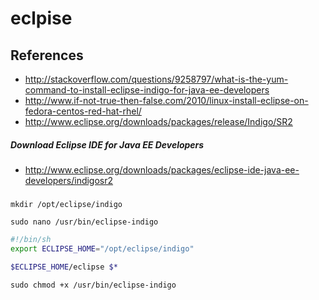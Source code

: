 # eclpise

## References
* http://stackoverflow.com/questions/9258797/what-is-the-yum-command-to-install-eclipse-indigo-for-java-ee-developers
* http://www.if-not-true-then-false.com/2010/linux-install-eclipse-on-fedora-centos-red-hat-rhel/
* http://www.eclipse.org/downloads/packages/release/Indigo/SR2

##### Download Eclipse IDE for Java EE Developers
* http://www.eclipse.org/downloads/packages/eclipse-ide-java-ee-developers/indigosr2

##### 

```
mkdir /opt/eclipse/indigo
```

```
sudo nano /usr/bin/eclipse-indigo
```
```bash
#!/bin/sh
export ECLIPSE_HOME="/opt/eclipse/indigo"

$ECLIPSE_HOME/eclipse $*
```

```
sudo chmod +x /usr/bin/eclipse-indigo
```
